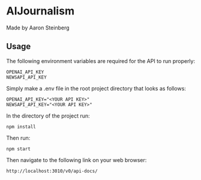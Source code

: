 # AIJournalism
Made by Aaron Steinberg
## Usage
The following environment variables are required for the API to run properly:
```
OPENAI_API_KEY
NEWSAPI_API_KEY
```
Simply make a .env file in the root project directory that looks as follows:
```
OPENAI_API_KEY="<YOUR API KEY>"
NEWSAPI_API_KEY="<YOUR API KEY>"
```
In the directory of the project run:
```
npm install 
```
Then run:
```
npm start
```
Then navigate to the following link on your web browser:
```
http://localhost:3010/v0/api-docs/
```
